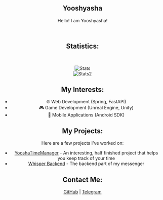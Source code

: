<h2 align="center">Yooshyasha</h2>
<p align="center">Hello! I am Yooshyasha!</p>

<br><h2 align="center">Statistics:</h2><br>

<p align="center">
    <img src="https://github-readme-stats.vercel.app/api/top-langs/?username=Yooshyasha&layout=compact&theme=tokyonight" alt="Stats">
    <br>
    <img src="https://github-readme-streak-stats.herokuapp.com/?user=Yooshyasha&theme=tokyonight" alt="Stats2">
</p>

<h2 align="center">My Interests:</h2>
<ul align="center">
    <li>🌐 Web Development (Spring, FastAPI)</li>
    <li>🎮 Game Development (Unreal Engine, Unity)</li>
    <li>📱 Mobile Applications (Android SDK)</li>
</ul>

<h2 align="center">My Projects:</h2>
<p align="center">Here are a few projects I've worked on:</p>
<ul align="center">
    <li><a href="https://github.com/Yooshyasha/YooshaTimeManager">YooshaTimeManager</a> - An interesting, half finished project that helps you keep track of your time</li>
    <li><a href="https://github.com/Yooshyasha/WhisperBackend">Whisper Backend</a> - The backend part of my messenger</li>
</ul>

<h2 align="center">Contact Me:</h2>
<p align="center">
    <a href="https://github.com/Yooshyasha">GitHub</a> |
    <a href="https://t.me/yooshyasha">Telegram</a>
</p>
